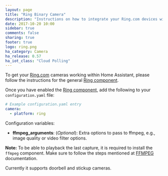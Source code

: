 ```yaml
---
layout: page
title: "Ring Binary Camera"
description: "Instructions on how to integrate your Ring.com devices within Home Assistant."
date: 2017-10-20 10:00
sidebar: true
comments: false
sharing: true
footer: true
logo: ring.png
ha_category: Camera
ha_release: 0.57
ha_iot_class: "Cloud Polling"
---
```


To get your [Ring.com](https://ring.com/) cameras working within Home Assistant, please follow the instructions for the general [Ring component](/components/ring).

Once you have enabled the [Ring component](/components/ring), add the following to your `configuration.yaml` file:

```yaml
# Example configuration.yaml entry
camera:
  - platform: ring
```

Configuration variables:

- **ffmpeg_arguments**: (*Optional*): Extra options to pass to ffmpeg, e.g., image quality or video filter options.

**Note:** To be able to playback the last capture, it is required to install the `ffmpeg` component. Make sure to follow the steps mentioned at [FFMPEG](https://home-assistant.io/components/ffmpeg/) documentation.

Currently it supports doorbell and stickup cameras.
